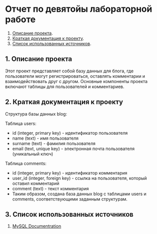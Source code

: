 # Отчет по девятойы лабораторной работе

1. [Описание проекта](#1-описание-проекта).
2. [Краткая документация к проекту](#2-краткая-документация-к-проекту).
3. [Список использованных источников](#3-список-использованных-источников).

## 1. Описание проекта

Этот проект представляет собой базу данных для блога, где пользователи могут регистрироваться, оставлять комментарии и взаимодействовать друг с другом. Основные компоненты проекта включают таблицы для пользователей и комментариев.

## 2. Краткая документация к проекту

Структура базы данных blog:

Таблица users:

- id (integer, primary key) - идентификатор пользователя
-  name (text) - имя пользователя
- surname (text) - фамилия пользователя
- email (text, unique key) - электронная почта пользователя (уникальный ключ)

Таблица comments:

- id (integer, primary key) - идентификатор комментария
- user_id (integer, foreign key) - ссылка на пользователя, который оставил комментарий
- comment (text) - текст комментария
- Таким образом, создана база данных blog с таблицами users и comments, соответствующими заданным структурам.

## 3. Список использованных источников

1. [MySQL Documentration](https://dev.mysql.com/doc/)
